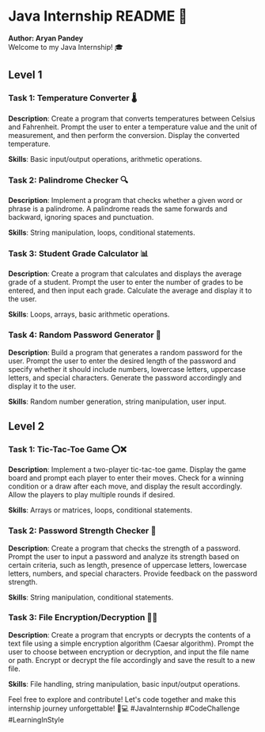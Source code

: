 # Java Internship README 🚀

**Author: Aryan Pandey** <br>
Welcome to my Java Internship! 🎓

## Level 1

### Task 1: Temperature Converter 🌡️
**Description**: Create a program that converts temperatures between Celsius and Fahrenheit. Prompt the user to enter a temperature value and the unit of measurement, and then perform the conversion. Display the converted temperature.

**Skills**: Basic input/output operations, arithmetic operations.

### Task 2: Palindrome Checker 🔍
**Description**: Implement a program that checks whether a given word or phrase is a palindrome. A palindrome reads the same forwards and backward, ignoring spaces and punctuation.

**Skills**: String manipulation, loops, conditional statements.

### Task 3: Student Grade Calculator 📊
**Description**: Create a program that calculates and displays the average grade of a student. Prompt the user to enter the number of grades to be entered, and then input each grade. Calculate the average and display it to the user.

**Skills**: Loops, arrays, basic arithmetic operations.

### Task 4: Random Password Generator 🎲
**Description**: Build a program that generates a random password for the user. Prompt the user to enter the desired length of the password and specify whether it should include numbers, lowercase letters, uppercase letters, and special characters. Generate the password accordingly and display it to the user.

**Skills**: Random number generation, string manipulation, user input.

## Level 2

### Task 1: Tic-Tac-Toe Game ⭕❌
**Description**: Implement a two-player tic-tac-toe game. Display the game board and prompt each player to enter their moves. Check for a winning condition or a draw after each move, and display the result accordingly. Allow the players to play multiple rounds if desired.

**Skills**: Arrays or matrices, loops, conditional statements.

### Task 2: Password Strength Checker 🔐
**Description**: Create a program that checks the strength of a password. Prompt the user to input a password and analyze its strength based on certain criteria, such as length, presence of uppercase letters, lowercase letters, numbers, and special characters. Provide feedback on the password strength.

**Skills**: String manipulation, conditional statements.

### Task 3: File Encryption/Decryption 📜🔐
**Description**: Create a program that encrypts or decrypts the contents of a text file using a simple encryption algorithm (Caesar algorithm). Prompt the user to choose between encryption or decryption, and input the file name or path. Encrypt or decrypt the file accordingly and save the result to a new file.

**Skills**: File handling, string manipulation, basic input/output operations.

Feel free to explore and contribute! Let's code together and make this internship journey unforgettable! 🚀💻 #JavaInternship #CodeChallenge #LearningInStyle
